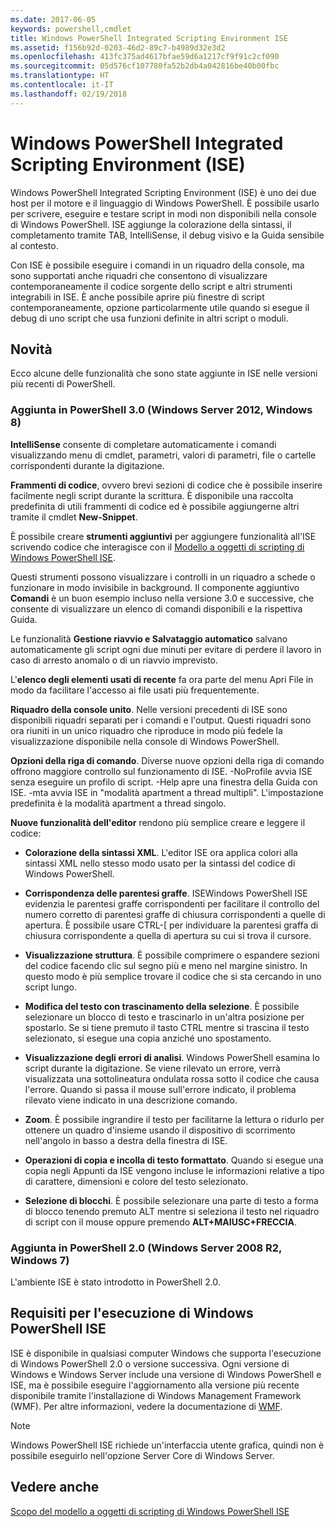 ```yaml
---
ms.date: 2017-06-05
keywords: powershell,cmdlet
title: Windows PowerShell Integrated Scripting Environment ISE
ms.assetid: f156b92d-0203-46d2-89c7-b4989d32e3d2
ms.openlocfilehash: 413fc375ad4617bfae59d6a1217cf9f91c2cf090
ms.sourcegitcommit: 05d576cf107780fa52b2db4a042816be40b00fbc
ms.translationtype: HT
ms.contentlocale: it-IT
ms.lasthandoff: 02/19/2018
---
```

# <a name="windows-powershell-integrated-scripting-environment-ise"></a>Windows PowerShell Integrated Scripting Environment (ISE)

Windows PowerShell Integrated Scripting Environment (ISE) è uno dei due host per il motore e il linguaggio di Windows PowerShell. È possibile usarlo per scrivere, eseguire e testare script in modi non disponibili nella console di Windows PowerShell. ISE aggiunge la colorazione della sintassi, il completamento tramite TAB, IntelliSense, il debug visivo e la Guida sensibile al contesto.

Con ISE è possibile eseguire i comandi in un riquadro della console, ma sono supportati anche riquadri che consentono di visualizzare contemporaneamente il codice sorgente dello script e altri strumenti integrabili in ISE. È anche possibile aprire più finestre di script contemporaneamente, opzione particolarmente utile quando si esegue il debug di uno script che usa funzioni definite in altri script o moduli.

## <a name="whats-new"></a>Novità

Ecco alcune delle funzionalità che sono state aggiunte in ISE nelle versioni più recenti di PowerShell.

### <a name="added-in-powershell-30-windows-server-2012-windows-8"></a>Aggiunta in PowerShell 3.0 (Windows Server 2012, Windows 8)

**IntelliSense** consente di completare automaticamente i comandi visualizzando menu di cmdlet, parametri, valori di parametri, file o cartelle corrispondenti durante la digitazione.

**Frammenti di codice**, ovvero brevi sezioni di codice che è possibile inserire facilmente negli script durante la scrittura. È disponibile una raccolta predefinita di utili frammenti di codice ed è possibile aggiungerne altri tramite il cmdlet **New-Snippet**.

È possibile creare **strumenti aggiuntivi** per aggiungere funzionalità all'ISE scrivendo codice che interagisce con il [Modello a oggetti di scripting di Windows PowerShell ISE](../../core-powershell/ise/The-ISE-Object-Model-Hierarchy.md).

Questi strumenti possono visualizzare i controlli in un riquadro a schede o funzionare in modo invisibile in background. Il componente aggiuntivo **Comandi** è un buon esempio incluso nella versione 3.0 e successive, che consente di visualizzare un elenco di comandi disponibili e la rispettiva Guida.

Le funzionalità **Gestione riavvio e Salvataggio automatico** salvano automaticamente gli script ogni due minuti per evitare di perdere il lavoro in caso di arresto anomalo o di un riavvio imprevisto.

L'**elenco degli elementi usati di recente** fa ora parte del menu Apri File in modo da facilitare l'accesso ai file usati più frequentemente.

**Riquadro della console unito**. Nelle versioni precedenti di ISE sono disponibili riquadri separati per i comandi e l'output. Questi riquadri sono ora riuniti in un unico riquadro che riproduce in modo più fedele la visualizzazione disponibile nella console di Windows PowerShell.

**Opzioni della riga di comando**. Diverse nuove opzioni della riga di comando offrono maggiore controllo sul funzionamento di ISE. -NoProfile avvia ISE senza eseguire un profilo di script. -Help apre una finestra della Guida con ISE. -mta avvia ISE in "modalità apartment a thread multipli". L'impostazione predefinita è la modalità apartment a thread singolo.

**Nuove funzionalità dell'editor** rendono più semplice creare e leggere il codice:

- **Colorazione della sintassi XML**. L'editor ISE ora applica colori alla sintassi XML nello stesso modo usato per la sintassi del codice di Windows PowerShell.

- **Corrispondenza delle parentesi graffe**. ISEWindows PowerShell ISE evidenzia le parentesi graffe corrispondenti per facilitare il controllo del numero corretto di parentesi graffe di chiusura corrispondenti a quelle di apertura. È possibile usare CTRL-\[ per individuare la parentesi graffa di chiusura corrispondente a quella di apertura su cui si trova il cursore.

- **Visualizzazione struttura**. È possibile comprimere o espandere sezioni del codice facendo clic sul segno più e meno nel margine sinistro. In questo modo è più semplice trovare il codice che si sta cercando in uno script lungo.

- **Modifica del testo con trascinamento della selezione**. È possibile selezionare un blocco di testo e trascinarlo in un'altra posizione per spostarlo. Se si tiene premuto il tasto CTRL mentre si trascina il testo selezionato, si esegue una copia anziché uno spostamento.

- **Visualizzazione degli errori di analisi**. Windows PowerShell esamina lo script durante la digitazione. Se viene rilevato un errore, verrà visualizzata una sottolineatura ondulata rossa sotto il codice che causa l'errore. Quando si passa il mouse sull'errore indicato, il problema rilevato viene indicato in una descrizione comando.

- **Zoom**. È possibile ingrandire il testo per facilitarne la lettura o ridurlo per ottenere un quadro d'insieme usando il dispositivo di scorrimento nell'angolo in basso a destra della finestra di ISE.

- **Operazioni di copia e incolla di testo formattato**. Quando si esegue una copia negli Appunti da ISE vengono incluse le informazioni relative a tipo di carattere, dimensioni e colore del testo selezionato.

- **Selezione di blocchi**. È possibile selezionare una parte di testo a forma di blocco tenendo premuto ALT mentre si seleziona il testo nel riquadro di script con il mouse oppure premendo **ALT+MAIUSC+FRECCIA**.

### <a name="added-in-powershell-20-windows-server-2008-r2-windows-7"></a>Aggiunta in PowerShell 2.0 (Windows Server 2008 R2, Windows 7)

L'ambiente ISE è stato introdotto in PowerShell 2.0.

## <a name="requirements-for-running-the-windows-powershell-ise"></a>Requisiti per l'esecuzione di Windows PowerShell ISE

ISE è disponibile in qualsiasi computer Windows che supporta l'esecuzione di Windows PowerShell 2.0 o versione successiva. Ogni versione di Windows e Windows Server include una versione di Windows PowerShell e ISE, ma è possibile eseguire l'aggiornamento alla versione più recente disponibile tramite l'installazione di Windows Management Framework (WMF). Per altre informazioni, vedere la documentazione di [WMF](/powershell/wmf/readme).

> [!NOTE]
> Windows PowerShell ISE richiede un'interfaccia utente grafica, quindi non è possibile eseguirlo nell'opzione Server Core di Windows Server.

## <a name="see-also"></a>Vedere anche

[Scopo del modello a oggetti di scripting di Windows PowerShell ISE](../../core-powershell/ise/Purpose-of-the-Windows-PowerShell-ISE-Scripting-Object-Model.md)

